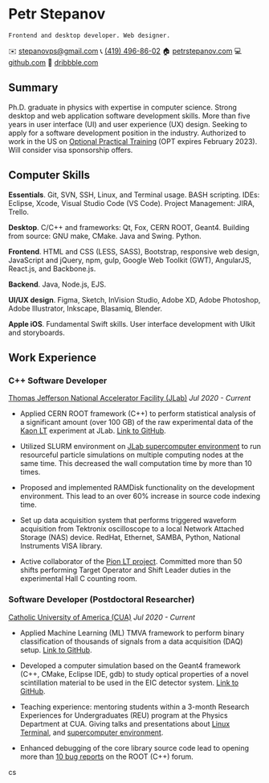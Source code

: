Petr Stepanov
=============

    Frontend and desktop developer. Web designer.

 ✉️ [stepanovps@gmail.com](mailto:stepanovps@gmail.com)
 📞 [(419) 496-86-02](tel:+14194968602)
 🏠 [petrstepanov.com](https://petrstepanov.com/)
 💻 [github.com](https://github.com/petrstepanov)
 🏀 [dribbble.com](https://dribbble.com/petrstepanov)


Summary
-------

Ph.D. graduate in physics with expertise in computer science. Strong desktop and web application software development skills. More than five years in user interface (UI) and user experience (UX) design. Seeking to apply for a software development position in the industry. Authorized to work in the US on [Optional Practical Training](https://en.wikipedia.org/wiki/Optional_Practical_Training) (OPT expires February 2023). Will consider visa sponsorship offers.


Computer Skills
---------------

**Essentials**. Git, SVN, SSH, Linux, and Terminal usage. BASH scripting. IDEs: Eclipse, Xcode, Visual Studio Code (VS Code). Project Management: JIRA, Trello.

**Desktop**. C/C++ and frameworks: Qt, Fox, CERN ROOT, Geant4. Building from source: GNU make, CMake. Java and Swing. Python.

**Frontend**. HTML and CSS (LESS, SASS), Bootstrap, responsive web design, JavaScript and jQuery, npm, gulp, Google Web Toolkit (GWT), AngularJS, React.js, and Backbone.js.

**Backend**. Java, Node.js, EJS.

**UI/UX design**. Figma, Sketch, InVision Studio, Adobe XD, Adobe Photoshop, Adobe Illustrator, Inkscape, Blasamiq, Blender.

**Apple iOS**. Fundamental Swift skills. User interface development with UIkit and storyboards.


Work Experience
---------------


### C++ Software Developer

[Thomas Jefferson National Accelerator Facility (JLab)](https://www.jlab.org/) *Jul 2020 - Current*


* Applied CERN ROOT framework (C++) to perform statistical analysis of a significant amount (over 100 GB) of the raw experimental data of the [Kaon LT](https://redmine.jlab.org/projects/kltexp/wiki) experiment at JLab. [Link to GitHub](https://github.com/petrstepanov/kaonlt-fit).

* Utilized SLURM environment on [JLab supercomputer environment](https://scicomp.jlab.org/scicomp/index.html) to run resourceful particle simulations on multiple computing nodes at the same time. This decreased the wall computation time by more than 10 times.

* Proposed and implemented RAMDisk functionality on the development environment. This lead to an over 60% increase in source code indexing time.

* Set up data acquisition system that performs triggered waveform acquisition from Tektronix oscilloscope to a local Network Attached Storage (NAS) device. RedHat, Ethernet, SAMBA, Python, National Instruments VISA library.

* Active collaborator of the [Pion LT project](https://redmine.jlab.org/projects/hall-c/wiki/). Committed more than 50 shifts performing Target Operator and Shift Leader duties in the experimental Hall C counting room.



### Software Developer (Postdoctoral Researcher)

[Catholic University of America (CUA)](https://www.catholic.edu/index.html) *Jul 2020 - Current*


* Applied Machine Learning (ML) TMVA framework to perform binary classification of thousands of signals from a data acquisition (DAQ) setup. [Link to GitHub](https://github.com/petrstepanov/dual-readout-tmva).

* Developed a computer simulation based on the Geant4 framework (C++, CMake, Eclipse IDE, gdb) to study optical properties of a novel scintillation material to be used in the EIC detector system. [Link to GitHub](https://github.com/petrstepanov/geant4-glass).

* Teaching experience: mentoring students within a 3-month Research Experiences for Undergraduates (REU) program at the Physics Department at CUA. Giving talks and presentations about [Linux Terminal](https://petrstepanov.com/static/presentations/presentation-2021-06-03-linux-terminal.pdf), and [supercomputer environment](https://petrstepanov.com/static/presentations/presentation-2021-06-17-jlab-geant-root.pdf).

* Enhanced debugging of the core library source code lead to opening more than [10 bug reports](https://root-forum.cern.ch/u/petrstepanov/activity/topics) on the ROOT (C++) forum.



cs